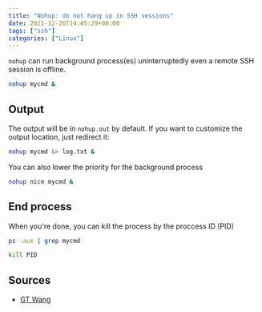 ```yaml
---
title: "Nohup: do not hang up in SSH sessions"
date: 2021-12-26T14:45:29+08:00
tags: ["ssh"]
categories: ["Linux"]
---
```


<!--more-->

`nohup` can run background process(es) uninterruptedly even a remote SSH session is offline.

```bash
nohup mycmd &
```

## Output

The output will be in `nohup.out` by default. If you want to customize the output location, just redirect it:

```bash
nohup mycmd &> log.txt &
```

You can also lower the priority for the background process

```bash
nohup nice mycmd &
```

## End process

When you're done, you can kill the process by the proccess ID (PID)

```bash
ps -aux | grep mycmd

kill PID
```

## Sources

- [GT Wang](https://blog.gtwang.org/linux/linux-nohup-command-tutorial/)
